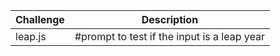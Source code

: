 
| Challenge          |             Description                     |
|--------------------| --------------------------------------------|
| leap.js            | #prompt to test if the input is a leap year |
